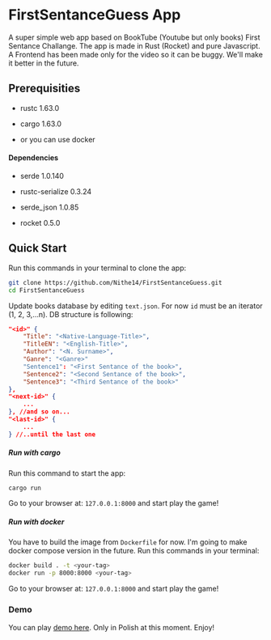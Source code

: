 # FirstSentanceGuess App

A super simple web app based on BookTube (Youtube but only books) First Sentance Challange. The app is made in Rust (Rocket) and pure Javascript. A Frontend has been made only for the video so it can be buggy. We'll make it better in the future. 

## Prerequisities

- rustc 1.63.0

- cargo 1.63.0

- or you can use docker

#### Dependencies

- serde 1.0.140

- rustc-serialize 0.3.24

- serde_json 1.0.85

- rocket 0.5.0

## Quick Start

Run this commands in your terminal to clone the app:

```bash
git clone https://github.com/Nithe14/FirstSentanceGuess.git
cd FirstSentanceGuess
```

Update books database by editing `text.json`. For now `id` must be an iterator (1, 2, 3,...n). DB structure is following:

```json
"<id>" {
    "Title": "<Native-Language-Title>",
    "TitleEN": "<English-Title>",
    "Author": "<N. Surname>",
    "Ganre": "<Ganre>"
    "Sentence1": "<First Sentance of the book>",
    "Sentence2": "<Second Sentance of the book>",
    "Sentence3": "<Third Sentance of the book>"
},
"<next-id>" {
    ...
}, //and so on...
"<last-id>" {
    ...
} //..until the last one
```

##### Run with cargo

Run this command to start the app:

```bash
cargo run
```

Go to your browser at: `127.0.0.1:8000`  and start play the game!

##### Run with docker

You have to build the image from `Dockerfile` for now. I'm going to make docker compose version in the future. Run this commands in your terminal:

```bash
docker build . -t <your-tag>
docker run -p 8000:8000 <your-tag>
```

Go to your browser at: `127.0.0.1:8000` and start play the game!

### Demo

You can play [demo here]([https://firstsentenceg-prod-dnote-n8ubwl.mo6.mogenius.io/](https://firstsentenceg-prod-dnote-n8ubwl.mo6.mogenius.io/).). Only in Polish at this moment. Enjoy!
